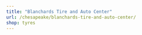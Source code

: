 ```yaml
---
title: "Blanchards Tire and Auto Center"
url: /chesapeake/blanchards-tire-and-auto-center/
shop: tyres
---
```


